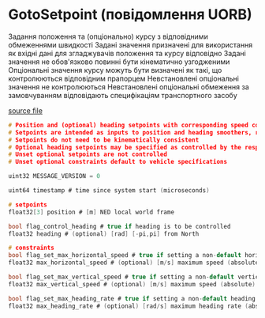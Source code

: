 # GotoSetpoint (повідомлення UORB)

Задання положення та (опціонально) курсу з відповідними обмеженнями швидкості
Заданi значення призначені для використання як вхідні дані для згладжувачів положення та курсу відповідно
Задані значення не обов'язково повинні бути кінематично узгодженими
Опціональні значення курсу можуть бути визначені як такі, що контролюються відповідним прапорцем
Невстановлені опціональні значення не контролюються
Невстановлені опціональні обмеження за замовчуванням відповідають специфікаціям транспортного засобу

[source file](https://github.com/PX4/PX4-Autopilot/blob/main/msg/versioned/GotoSetpoint.msg)

```c
# Position and (optional) heading setpoints with corresponding speed constraints
# Setpoints are intended as inputs to position and heading smoothers, respectively
# Setpoints do not need to be kinematically consistent
# Optional heading setpoints may be specified as controlled by the respective flag
# Unset optional setpoints are not controlled
# Unset optional constraints default to vehicle specifications

uint32 MESSAGE_VERSION = 0

uint64 timestamp # time since system start (microseconds)

# setpoints
float32[3] position # [m] NED local world frame

bool flag_control_heading # true if heading is to be controlled
float32 heading # (optional) [rad] [-pi,pi] from North

# constraints
bool flag_set_max_horizontal_speed # true if setting a non-default horizontal speed limit
float32 max_horizontal_speed # (optional) [m/s] maximum speed (absolute) in the NE-plane

bool flag_set_max_vertical_speed # true if setting a non-default vertical speed limit
float32 max_vertical_speed # (optional) [m/s] maximum speed (absolute) in the D-axis

bool flag_set_max_heading_rate # true if setting a non-default heading rate limit
float32 max_heading_rate # (optional) [rad/s] maximum heading rate (absolute)

```
